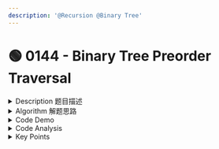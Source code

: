 ```yaml
---
description: '@Recursion @Binary Tree'
---
```


# 🟢 0144 - Binary Tree Preorder Traversal

<details>

<summary>Description 题目描述 </summary>

Given a binary tree, return the preorder traversal of its nodes' values.

Example :

```c
Input: [1,null,2,3]
   1
    \
     2
    /
   3

Output: [1,2,3]
```

Follow up: Recursive solution is trivial, could you do it iteratively?

</details>

<details>

<summary>Algorithm 解题思路 </summary>

[Pre-order Traversal](https://leetcode.com/explore/learn/card/data-structure-tree/134/traverse-a-tree/992/#pre-order-traversal): root-> left subtree -> right subtree

<mark style="color:orange;">**Algorithm -- recursion**</mark>

* visit the root node (add  the value to the result list )
* pre-order traversal of left subtree&#x20;
* pre-order traversal of right subtree

<!---->

* <mark style="color:orange;">**How to assume the subproblem have been solved?**</mark>
  * In the code, when we call `preorderHelper(root.left, result)` and `preorderHelper(root.right, result)`, we are essentially assuming that we know how to preorder traverse `root.left` and `root.right`. We combine the solutions to these two sub-problems with the visit to the root node to form the solution to the original problem.
  * So, through recursion, we break down a large problem into smaller ones, assume that the smaller problems have been solved, and then combine the solutions to these smaller problems to solve the larger problem. This is the essence of recursion.

<mark style="color:orange;">**Algorithm: Stack**</mark>

* Create an empty stack and <mark style="color:yellow;">**push the root node to the stack.**</mark>
* Run a loop until the stack is empty. In each iteration:
  * Pop a node from the stack and add its value to the result list.
  * If the popped node has a right child, push the right child to the stack.
  * If the popped node has a left child, push the left child to the stack.
* The reason we <mark style="color:yellow;">**push the right child before the left child**</mark> is that we want the left child to be processed first (since the stack is a <mark style="color:red;">**LIFO**</mark> structure).

</details>

<details>

<summary>Code Demo </summary>

<pre class="language-java" data-line-numbers><code class="lang-java"><strong>// Recursion
</strong>// 1. determine the params &#x26; return type
<strong>// 2. determine the single layer logic
</strong>// 3. determine the termination condition

class Solution {
    public List&#x3C;Integer> preorderTraversal(TreeNode root) {
        List&#x3C;Integer> result = new ArrayList&#x3C;>();
        preOrderHelper(root, result);
        return result;
    }
    
    // preOrderHelper: recursion function
    // 1. pamas和return值：参数为树的root和result arrayList，无返回值
    private void preOrderHelper(TreeNode root, List&#x3C;Integer> result) {
        // 3. termination condition: current root is null, end recursion
        if (root == null) {
            return;
        }
        // 2. single layer logic: visit the root, preorder left and right
        // 确定单层递归的逻辑：先访问当前节点，然后访问左子树，最后访问右子树
        result.add(<a data-footnote-ref href="#user-content-fn-1">root.val</a>); //注意是value not the root self
        // recursion shown up
        preOrderHelper(root.left, <a data-footnote-ref href="#user-content-fn-2">result</a>);
        preOrderHelper(root.right, <a data-footnote-ref href="#user-content-fn-3">result</a>);
    }
}
</code></pre>

```java
// Stack
public List<Integer> preorderTraversal(TreeNode root) {
    List<Integer> result = new ArrayList<>();
    Stack<TreeNode> stack = new Stack<>();
    
    if (root != null) {
        stack.push(root);
    }

    while (!stack.isEmpty()) {
        TreeNode node = stack.pop();
        result.add(node.val);

        if (node.right != null) {
            stack.push(node.right);
        }

        if (node.left != null) {
            stack.push(node.left);
        }
    }

    return result;
}
```

</details>

<details>

<summary>Code Analysis</summary>



</details>

<details>

<summary>Key Points</summary>



</details>

[^1]: 

[^2]: There's no need to specify the type (`List<Integer>`) when passing `result` into `preOrderHelper`.

[^3]: There's no need to specify the type (`List<Integer>`) when passing `result` into `preOrderHelper`.
